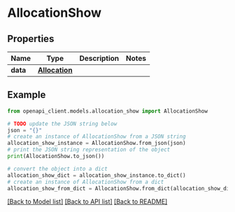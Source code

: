 # AllocationShow


## Properties

Name | Type | Description | Notes
------------ | ------------- | ------------- | -------------
**data** | [**Allocation**](Allocation.md) |  | 

## Example

```python
from openapi_client.models.allocation_show import AllocationShow

# TODO update the JSON string below
json = "{}"
# create an instance of AllocationShow from a JSON string
allocation_show_instance = AllocationShow.from_json(json)
# print the JSON string representation of the object
print(AllocationShow.to_json())

# convert the object into a dict
allocation_show_dict = allocation_show_instance.to_dict()
# create an instance of AllocationShow from a dict
allocation_show_from_dict = AllocationShow.from_dict(allocation_show_dict)
```
[[Back to Model list]](../README.md#documentation-for-models) [[Back to API list]](../README.md#documentation-for-api-endpoints) [[Back to README]](../README.md)


